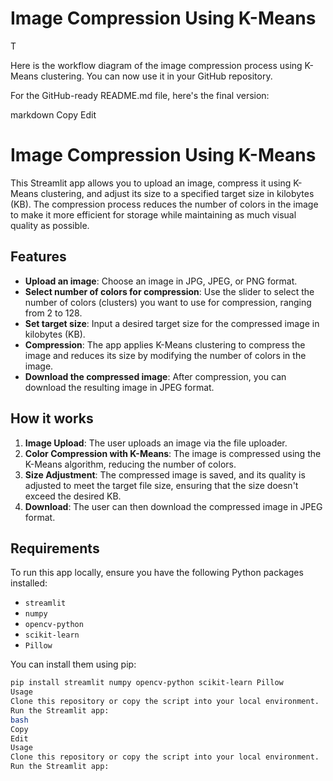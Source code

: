 # Image Compression Using K-Means

T


Here is the workflow diagram of the image compression process using K-Means clustering. You can now use it in your GitHub repository.

For the GitHub-ready README.md file, here's the final version:

markdown
Copy
Edit
# Image Compression Using K-Means

This Streamlit app allows you to upload an image, compress it using K-Means clustering, and adjust its size to a specified target size in kilobytes (KB). The compression process reduces the number of colors in the image to make it more efficient for storage while maintaining as much visual quality as possible.

## Features

- **Upload an image**: Choose an image in JPG, JPEG, or PNG format.
- **Select number of colors for compression**: Use the slider to select the number of colors (clusters) you want to use for compression, ranging from 2 to 128.
- **Set target size**: Input a desired target size for the compressed image in kilobytes (KB).
- **Compression**: The app applies K-Means clustering to compress the image and reduces its size by modifying the number of colors in the image.
- **Download the compressed image**: After compression, you can download the resulting image in JPEG format.

## How it works

1. **Image Upload**: The user uploads an image via the file uploader.
2. **Color Compression with K-Means**: The image is compressed using the K-Means algorithm, reducing the number of colors.
3. **Size Adjustment**: The compressed image is saved, and its quality is adjusted to meet the target file size, ensuring that the size doesn't exceed the desired KB.
4. **Download**: The user can then download the compressed image in JPEG format.

## Requirements

To run this app locally, ensure you have the following Python packages installed:

- `streamlit`
- `numpy`
- `opencv-python`
- `scikit-learn`
- `Pillow`

You can install them using pip:

```bash
pip install streamlit numpy opencv-python scikit-learn Pillow
Usage
Clone this repository or copy the script into your local environment.
Run the Streamlit app:
bash
Copy
Edit
Usage
Clone this repository or copy the script into your local environment.
Run the Streamlit app:
